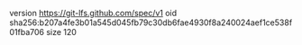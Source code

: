version https://git-lfs.github.com/spec/v1
oid sha256:b207a4fe3b01a545d045fb79c30db6fae4930f8a240024aef1ce538f01fba706
size 120
